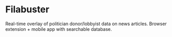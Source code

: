 # Filabuster
Real-time overlay of politician donor/lobbyist data on news articles.  Browser extension + mobile app with searchable database.

